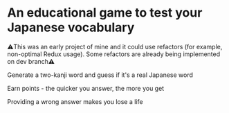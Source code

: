 # An educational game to test your Japanese vocabulary

⚠️This was an early project of mine and it could use refactors (for example, non-optimal Redux usage). Some refactors are already being implemented on dev branch⚠️

Generate a two-kanji word and guess if it's a real Japanese word

Earn points - the quicker you answer, the more you get

Providing a wrong answer makes you lose a life
